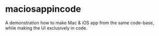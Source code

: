 # maciosappincode
A demonstration how to make Mac &amp; iOS app from the same code-base, while making the UI exclusively in code.
